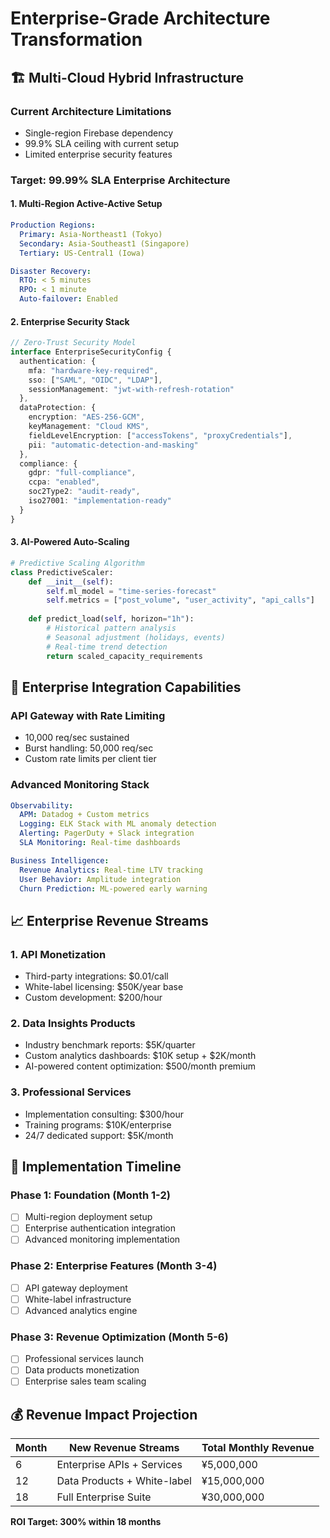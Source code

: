 # Enterprise-Grade Architecture Transformation

## 🏗️ Multi-Cloud Hybrid Infrastructure

### Current Architecture Limitations
- Single-region Firebase dependency
- 99.9% SLA ceiling with current setup
- Limited enterprise security features

### Target: 99.99% SLA Enterprise Architecture

#### 1. Multi-Region Active-Active Setup
```yaml
Production Regions:
  Primary: Asia-Northeast1 (Tokyo)
  Secondary: Asia-Southeast1 (Singapore)  
  Tertiary: US-Central1 (Iowa)

Disaster Recovery:
  RTO: < 5 minutes
  RPO: < 1 minute
  Auto-failover: Enabled
```

#### 2. Enterprise Security Stack
```typescript
// Zero-Trust Security Model
interface EnterpriseSecurityConfig {
  authentication: {
    mfa: "hardware-key-required",
    sso: ["SAML", "OIDC", "LDAP"],
    sessionManagement: "jwt-with-refresh-rotation"
  },
  dataProtection: {
    encryption: "AES-256-GCM",
    keyManagement: "Cloud KMS",
    fieldLevelEncryption: ["accessTokens", "proxyCredentials"],
    pii: "automatic-detection-and-masking"
  },
  compliance: {
    gdpr: "full-compliance",
    ccpa: "enabled",
    soc2Type2: "audit-ready",
    iso27001: "implementation-ready"
  }
}
```

#### 3. AI-Powered Auto-Scaling
```python
# Predictive Scaling Algorithm
class PredictiveScaler:
    def __init__(self):
        self.ml_model = "time-series-forecast"
        self.metrics = ["post_volume", "user_activity", "api_calls"]
    
    def predict_load(self, horizon="1h"):
        # Historical pattern analysis
        # Seasonal adjustment (holidays, events)
        # Real-time trend detection
        return scaled_capacity_requirements
```

## 🔄 Enterprise Integration Capabilities

### API Gateway with Rate Limiting
- 10,000 req/sec sustained
- Burst handling: 50,000 req/sec
- Custom rate limits per client tier

### Advanced Monitoring Stack
```yaml
Observability:
  APM: Datadog + Custom metrics
  Logging: ELK Stack with ML anomaly detection
  Alerting: PagerDuty + Slack integration
  SLA Monitoring: Real-time dashboards

Business Intelligence:
  Revenue Analytics: Real-time LTV tracking
  User Behavior: Amplitude integration
  Churn Prediction: ML-powered early warning
```

## 📈 Enterprise Revenue Streams

### 1. API Monetization
- Third-party integrations: $0.01/call
- White-label licensing: $50K/year base
- Custom development: $200/hour

### 2. Data Insights Products
- Industry benchmark reports: $5K/quarter
- Custom analytics dashboards: $10K setup + $2K/month
- AI-powered content optimization: $500/month premium

### 3. Professional Services
- Implementation consulting: $300/hour
- Training programs: $10K/enterprise
- 24/7 dedicated support: $5K/month

## 🎯 Implementation Timeline

### Phase 1: Foundation (Month 1-2)
- [ ] Multi-region deployment setup
- [ ] Enterprise authentication integration
- [ ] Advanced monitoring implementation

### Phase 2: Enterprise Features (Month 3-4)
- [ ] API gateway deployment
- [ ] White-label infrastructure
- [ ] Advanced analytics engine

### Phase 3: Revenue Optimization (Month 5-6)
- [ ] Professional services launch
- [ ] Data products monetization
- [ ] Enterprise sales team scaling

## 💰 Revenue Impact Projection

| Month | New Revenue Streams | Total Monthly Revenue |
|-------|-------------------|---------------------|
| 6 | Enterprise APIs + Services | ¥5,000,000 |
| 12 | Data Products + White-label | ¥15,000,000 |
| 18 | Full Enterprise Suite | ¥30,000,000 |

**ROI Target: 300% within 18 months**